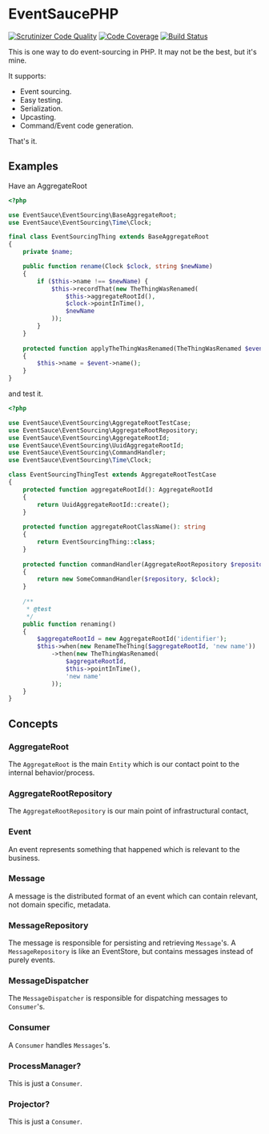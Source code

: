 # EventSaucePHP

[![Scrutinizer Code Quality](https://scrutinizer-ci.com/g/EventSaucePHP/EventSauce/badges/quality-score.png?b=master)](https://scrutinizer-ci.com/g/EventSaucePHP/EventSauce/?branch=master)
[![Code Coverage](https://scrutinizer-ci.com/g/EventSaucePHP/EventSauce/badges/coverage.png?b=master)](https://scrutinizer-ci.com/g/EventSaucePHP/EventSauce/?branch=master)
[![Build Status](https://travis-ci.org/EventSaucePHP/EventSauce.svg?branch=master)](https://travis-ci.org/EventSaucePHP/EventSauce)

This is one way to do event-sourcing in PHP. It may not be the best, but it's mine.

It supports:

* Event sourcing.
* Easy testing.
* Serialization.
* Upcasting.
* Command/Event code generation.

That's it.

## Examples

Have an AggregateRoot

```php
<?php

use EventSauce\EventSourcing\BaseAggregateRoot;
use EventSauce\EventSourcing\Time\Clock;

final class EventSourcingThing extends BaseAggregateRoot
{
    private $name;

    public function rename(Clock $clock, string $newName)
    {
        if ($this->name !== $newName) {
            $this->recordThat(new TheThingWasRenamed(
                $this->aggregateRootId(),
                $clock->pointInTime(),
                $newName
            ));
        }
    }
    
    protected function applyTheThingWasRenamed(TheThingWasRenamed $event)
    {
        $this->name = $event->name();
    }
}
```

and test it.

```php
<?php

use EventSauce\EventSourcing\AggregateRootTestCase;
use EventSauce\EventSourcing\AggregateRootRepository;
use EventSauce\EventSourcing\AggregateRootId;
use EventSauce\EventSourcing\UuidAggregateRootId;
use EventSauce\EventSourcing\CommandHandler;
use EventSauce\EventSourcing\Time\Clock;

class EventSourcingThingTest extends AggregateRootTestCase
{
    protected function aggregateRootId(): AggregateRootId
    {
        return UuidAggregateRootId::create();
    }
    
    protected function aggregateRootClassName(): string
    {
        return EventSourcingThing::class;
    }
    
    protected function commandHandler(AggregateRootRepository $repository, Clock $clock): CommandHandler
    {
        return new SomeCommandHandler($repository, $clock);
    }
    
    /**
     * @test
     */
    public function renaming()
    {
        $aggregateRootId = new AggregateRootId('identifier');
        $this->when(new RenameTheThing($aggregateRootId, 'new name'))
            ->then(new TheThingWasRenamed(
                $aggregateRootId,
                $this->pointInTime(),
                'new name'
            ));
    }
}
```

## Concepts

### AggregateRoot

The `AggregateRoot` is the main `Entity` which is our contact point to the internal behavior/process.

### AggregateRootRepository

The `AggregateRootRepository` is our main point of infrastructural contact, 

### Event

An event represents something that happened which is relevant to the business.

### Message

A message is the distributed format of an event which can contain relevant, not domain specific, metadata.

### MessageRepository

The message is responsible for persisting and retrieving `Message`'s. A `MessageRepository` is like an EventStore, but
contains messages instead of purely events.

### MessageDispatcher

The `MessageDispatcher` is responsible for dispatching messages to `Consumer`'s.

### Consumer

A `Consumer` handles `Messages`'s.

### ProcessManager?

This is just a `Consumer`.

### Projector?

This is just a `Consumer`. 